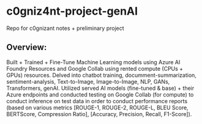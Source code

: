 # c0gniz4nt-project-genAI
Repo for c0gnizant notes + preliminary project

## Overview:

Built + Trained + Fine-Tune Machine Learning models using Azure AI Foundry Resources and Google Collab using rented compute (CPUs + GPUs) resources. Delved into chatbot training, documment-summarization, sentiment-analysis, Text-to-Image, Image-to-Image, NLP, GANs, Transformers, genAI. Utilized served AI models (fine-tuned & base) + their Azure endpoints and conducted testing on Google Collab (for compute) to conduct inference on test data in order to conduct performance reports (based on various metrics [ROUGE-1, ROUGE-2, ROUGE-L, BLEU Score, BERTScore, Compression Ratio], [Accuracy, Precision, Recall, F1-Score]).
